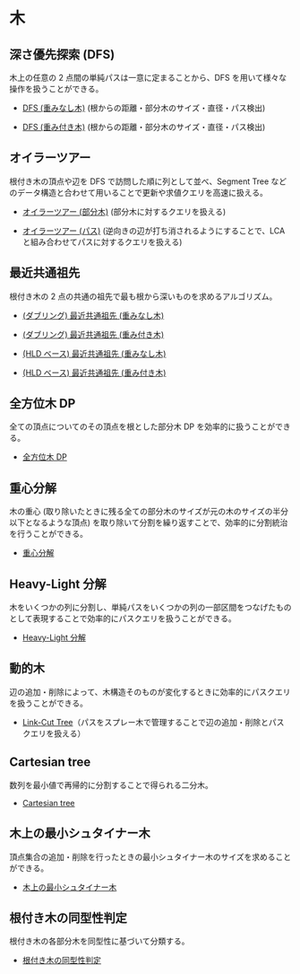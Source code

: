# 木

## 深さ優先探索 (DFS)

木上の任意の 2 点間の単純パスは一意に定まることから、DFS を用いて様々な操作を扱うことができる。

- [DFS (重みなし木)](DFS_Tree.hpp) (根からの距離・部分木のサイズ・直径・パス検出)

- [DFS (重み付き木)](DFS_Tree_Weighted.hpp) (根からの距離・部分木のサイズ・直径・パス検出)

## オイラーツアー

根付き木の頂点や辺を DFS で訪問した順に列として並べ、Segment Tree などのデータ構造と合わせて用いることで更新や求値クエリを高速に扱える。

- [オイラーツアー (部分木)](Euler-Tour_Subtree.hpp) (部分木に対するクエリを扱える)

- [オイラーツアー (パス)](Euler-Tour_Path.hpp) (逆向きの辺が打ち消されるようにすることで、LCA と組み合わせてパスに対するクエリを扱える)

## 最近共通祖先

根付き木の 2 点の共通の祖先で最も根から深いものを求めるアルゴリズム。

- [(ダブリング) 最近共通祖先 (重みなし木)](Lowest_Common_Ancestor-1.hpp)

- [(ダブリング) 最近共通祖先 (重み付き木)](Lowest_Common_Ancestor_Weighted-1.hpp)

- [(HLD ベース) 最近共通祖先 (重みなし木)](Lowest_Common_Ancestor-2.hpp)

- [(HLD ベース) 最近共通祖先 (重み付き木)](Lowest_Common_Ancestor_Weighted-2.hpp)

## 全方位木 DP

全ての頂点についてのその頂点を根とした部分木 DP を効率的に扱うことができる。

- [全方位木 DP](Rerooting.hpp)

## 重心分解

木の重心 (取り除いたときに残る全ての部分木のサイズが元の木のサイズの半分以下となるような頂点) を取り除いて分割を繰り返すことで、効率的に分割統治を行うことができる。

- [重心分解](Centroid_Decomposition.hpp)

## Heavy-Light 分解

木をいくつかの列に分割し、単純パスをいくつかの列の一部区間をつなげたものとして表現することで効率的にパスクエリを扱うことができる。

- [Heavy-Light 分解](Heavy-Light_Decomposition.hpp)

## 動的木

辺の追加・削除によって、木構造そのものが変化するときに効率的にパスクエリを扱うことができる。

- [Link-Cut Tree](Link_Cut_Tree.hpp)（パスをスプレー木で管理することで辺の追加・削除とパスクエリを扱える）

## Cartesian tree

数列を最小値で再帰的に分割することで得られる二分木。

- [Cartesian tree](Cartesian_Tree.hpp)

## 木上の最小シュタイナー木

頂点集合の追加・削除を行ったときの最小シュタイナー木のサイズを求めることができる。

- [木上の最小シュタイナー木](Dynamic_Steiner_Tree.hpp)


## 根付き木の同型性判定

根付き木の各部分木を同型性に基づいて分類する。

- [根付き木の同型性判定](Rooted_Tree_Isomorphism.hpp)
